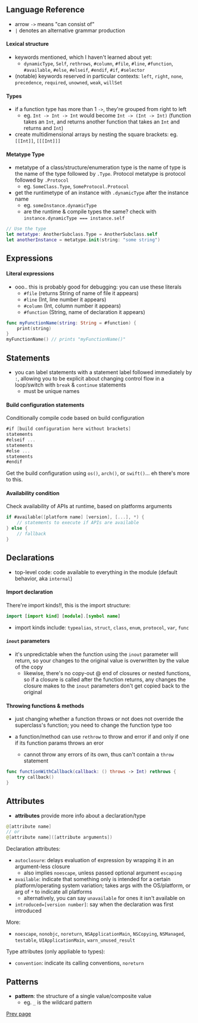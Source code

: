 ## Language Reference

* arrow `->` means "can consist of"
* `|` denotes an alternative grammar production

#### Lexical structure

* keywords mentioned, which I haven't learned about yet:
    - `dynamicType`, `Self`, `rethrows`, `#column`, `#file`, `#line`, `#function`, `#available`, `#else`, `#elseif`, `#endif`, `#if`, `#selector`
* (notable) keywords reserved in particular contexts: `left`, `right`, `none`, `precedence`, `required`, `unowned`, `weak`, `willSet`


#### Types

* if a function type has more than 1 `->`, they're grouped from right to left
    - eg. `Int -> Int -> Int` would become `Int -> (Int -> Int)` (function takes an `Int`, and returns another function that takes an `Int` and returns and `Int`)
* create multidimensional arrays by nesting the square brackets: eg. `[[Int]]`, `[[[Int]]]`


#### Metatype Type

* metatype of a class/structure/enumeration type is the name of type is the name of the type followed by `.Type`. Protocol metatype is protocol followed by `.Protocol`
    - eg. `SomeClass.Type`, `SomeProtocol.Protocol`
* get the runtimetype of an instance with `.dynamicType` after the instance name
    - eg. `someInstance.dynamicType`
    - are the runtime & compile types the same? check with `instance.dynamicType === instance.self`

```swift
// Use the type
let metatype: AnotherSubclass.Type = AnotherSubclass.self
let anotherInstance = metatype.init(string: "some string")
```


## Expressions

#### Literal expressions

* ooo.. this is probably good for debugging: you can use these literals
    - `#file` (returns String of name of file it appears)
    - `#line` (Int, line number it appears)
    - `#column` (Int, column number it appears)
    - `#function` (String, name of declaration it appears)

```swift
func myFunctionName(string: String = #function) {
    print(string)
}
myFunctionName() // prints "myFunctionName()"
```


## Statements

* you can label statements with a statement label followed immediately by `:`, allowing you to be explicit about changing control flow in a loop/switch with `break` & `continue` statements
    - must be unique names


#### Build configuration statements

Conditionally compile code based on build configuration

```swift
#if [build configuration here without brackets]
statements
#elseif ...
statements
#else ...
statements
#endif
```

Get the build configuration using `os()`, `arch()`, or `swift()`... eh there's more to this.


#### Availability condition

Check availability of APIs at runtime, based on platforms arguments

```swift
if #available([platform name] [version], [...], *) {
    // statements to execute if APIs are available
} else {
    // fallback
}
```


## Declarations

* top-level code: code available to everything in the module (default behavior, aka `internal`)

#### Import declaration

There're import kinds!!, this is the import structure:

```swift
import [import kind] [module].[symbol name]
```

* import kinds include: `typealias`, `struct`, `class`, `enum`, `protocol`, `var`, `func`


#### `inout` parameters

* it's unpredictable when the function using the `inout` parameter will return, so your changes to the original value is overwritten by the value of the copy
    - likewise, there's no copy-out @ end of closures or nested functions, so if a closure is called after the function returns, any changes the closure makes to the `inout` parameters don't get copied back to the original


#### Throwing functions & methods

* just changing whether a function throws or not does not override the superclass's function; you need to change the function type too

* a function/method can use `rethrow` to throw and error if and only if one if its function params throws an eror
    - cannot throw any errors of its own, thus can't contain a `throw` statement

```swift
func functionWithCallback(callback: () throws -> Int) rethrows {
    try callback()
}
```


## Attributes

* __attributes__ provide more info about a declaration/type
```swift
@[attribute name]
// or
@[attribute name]([attribute arguments])
```

Declaration attributes:

* `autoclosure`: delays evaluation of expression by wrapping it in an argument-less closure
    - also implies `noescape`, unless passed optional argument `escaping`
* `available`: indicate that something only is intended for a certain platform/operating system variation; takes args with the OS/platform, or arg of `*` to indicate all platforms
    - alternatively, you can say `unavailable` for ones it isn't available on
* `introduced=[version number]`: say when the declaration was first introduced

More:
* `noescape`, `nonobjc`, `noreturn`, `NSApplicationMain`, `NSCopying`, `NSManaged`, `testable`, `UIApplicationMain`, `warn_unused_result`

Type attributes (only appliable to types):
* `convention`: indicate its calling conventions, `noreturn`


## Patterns

* __pattern__: the structure of a single value/composite value
    - eg. `_` is the wildcard pattern

[Prev page](Swift_4.md)
